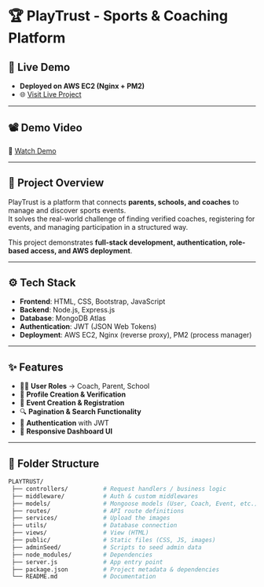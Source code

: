 # 🏆 PlayTrust - Sports & Coaching Platform

## 🚀 Live Demo
- **Deployed on AWS EC2 (Nginx + PM2)**
- 🌐 [Visit Live Project](http://your-domain-or-ec2-public-ip)

---

## 📽 Demo Video
🎥 [Watch Demo](your-video-link)

---

## 📌 Project Overview
PlayTrust is a platform that connects **parents, schools, and coaches** to manage and discover sports events.  
It solves the real-world challenge of finding verified coaches, registering for events, and managing participation in a structured way.

This project demonstrates **full-stack development, authentication, role-based access, and AWS deployment**.

---

## ⚙️ Tech Stack
- **Frontend**: HTML, CSS, Bootstrap, JavaScript 
- **Backend**: Node.js, Express.js  
- **Database**: MongoDB Atlas  
- **Authentication**: JWT (JSON Web Tokens)  
- **Deployment**: AWS EC2, Nginx (reverse proxy), PM2 (process manager)

---

## ✨ Features
- 👨‍🏫 **User Roles** → Coach, Parent, School  
- 📝 **Profile Creation & Verification**  
- 🎉 **Event Creation & Registration**  
- 🔍 **Pagination & Search Functionality**   
- 🔐 **Authentication** with JWT  
- 📱 **Responsive Dashboard UI**  

---

## 📂 Folder Structure
```bash
PLAYTRUST/
 ├── controllers/          # Request handlers / business logic
 ├── middleware/           # Auth & custom middlewares
 ├── models/               # Mongoose models (User, Coach, Event, etc.)
 ├── routes/               # API route definitions
 ├── services/             # Upload the images
 ├── utils/                # Database connection
 ├── views/                # View (HTML)
 ├── public/               # Static files (CSS, JS, images)
 ├── adminSeed/            # Scripts to seed admin data
 ├── node_modules/         # Dependencies
 ├── server.js             # App entry point
 ├── package.json          # Project metadata & dependencies
 └── README.md             # Documentation

